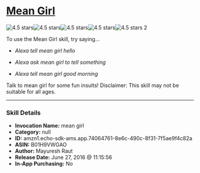 # [Mean Girl](http://alexa.amazon.com/#skills/amzn1.echo-sdk-ams.app.74064761-8e6c-490c-8f31-7f5ae9f4c82a)
![4.5 stars](../../images/ic_star_black_18dp_1x.png)![4.5 stars](../../images/ic_star_black_18dp_1x.png)![4.5 stars](../../images/ic_star_black_18dp_1x.png)![4.5 stars](../../images/ic_star_black_18dp_1x.png)![4.5 stars](../../images/ic_star_half_black_18dp_1x.png) 2

To use the Mean Girl skill, try saying...

* *Alexa tell mean girl hello*

* *Alexa ask mean girl to tell something*

* *Alexa tell mean girl good morning*

Talk to mean girl for some fun insults!
Disclaimer: This skill may not be suitable for all ages.

***

### Skill Details

* **Invocation Name:** mean girl
* **Category:** null
* **ID:** amzn1.echo-sdk-ams.app.74064761-8e6c-490c-8f31-7f5ae9f4c82a
* **ASIN:** B01H9VWGAO
* **Author:** Mayuresh Raut
* **Release Date:** June 27, 2016 @ 11:15:56
* **In-App Purchasing:** No
